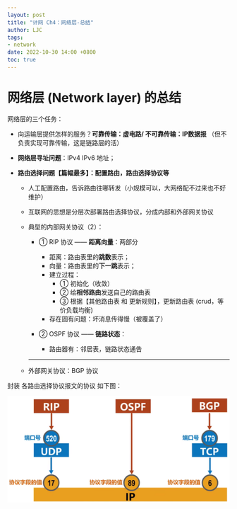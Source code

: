 ```yaml
---
layout: post
title: "计网 Ch4：网络层-总结"
author: LJC
tags:
- network
date: 2022-10-30 14:00 +0800
toc: true
---
```


# 网络层 (Network layer) 的总结

网络层的三个任务：
- 向运输层提供怎样的服务？**可靠传输：虚电路/ 不可靠传输：IP数据报** （但不负责实现可靠传输，这是链路层的活）

- **网络层寻址问题**：IPv4 IPv6 地址；

- **路由选择问题【篇幅最多】：配置路由，路由选择协议等**

    - 人工配置路由，告诉路由往哪转发（小规模可以，大网络配不过来也不好维护）
    - 互联网的思想是分层次部署路由选择协议，分成内部和外部网关协议
    - 典型的内部网关协议（2）：
        - ① RIP 协议 —— **距离向量**：两部分
            - 距离：路由表里的**跳数**表示；
            - 向量：路由表里的**下一跳**表示；
            - 建立过程：
                - ① 初始化（收敛）
                - ② 给**相邻路由**发送自己的路由表
                - ③ 根据【其他路由表 和 更新规则】，更新路由表 (crud，等价负载均衡)
            - 存在固有问题：坏消息传得慢（被覆盖了）
        
        - ② OSPF 协议 —— **链路状态**：
            - 路由器有：邻居表，链路状态通告
        ---
    
    - 外部网关协议：BGP 协议


封装 各路由选择协议报文的协议 如下图：

![router05.png](/images/net/router05.png "路由选择协议的封装")